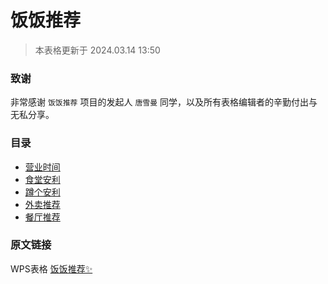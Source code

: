 # 饭饭推荐

> 本表格更新于 2024.03.14 13:50

### 致谢

非常感谢 `饭饭推荐` 项目的发起人 `唐雪曼` 同学，以及所有表格编辑者的辛勤付出与无私分享。

### 目录

- [营业时间](data/营业时间.md)
- [食堂安利](data/食堂安利.md)
- [蹲个安利](data/蹲个安利.md)
- [外卖推荐](data/外卖推荐.md)
- [餐厅推荐](data/餐厅推荐.md)

### 原文链接

WPS表格 [饭饭推荐✨](https://www.kdocs.cn/l/cg5MCERIqmbb)

